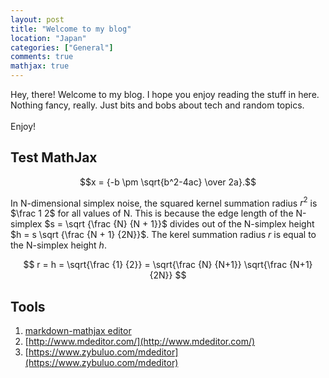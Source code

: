 ```yaml
---
layout: post
title: "Welcome to my blog"
location: "Japan"
categories: ["General"]
comments: true
mathjax: true
---
```


Hey, there! Welcome to my blog. I hope you enjoy reading the stuff in here. Nothing fancy, really. Just bits and bobs about tech and random topics.<br/><br/>
Enjoy!


## Test MathJax

$$x = {-b \pm \sqrt{b^2-4ac} \over 2a}.$$

In N-dimensional simplex noise, the squared kernel summation radius $r^2$ is $\frac 1 2$
for all values of N. This is because the edge length of the N-simplex $s = \sqrt {\frac {N} {N + 1}}$
divides out of the N-simplex height $h = s \sqrt {\frac {N + 1} {2N}}$.
The kerel summation radius $r$ is equal to the N-simplex height $h$.

$$ r = h = \sqrt{\frac {1} {2}} = \sqrt{\frac {N} {N+1}} \sqrt{\frac {N+1} {2N}} $$


## Tools
1. [markdown-mathjax editor](https://kerzol.github.io/markdown-mathjax/editor.html)
2. [http://www.mdeditor.com/](http://www.mdeditor.com/)
3. [https://www.zybuluo.com/mdeditor](https://www.zybuluo.com/mdeditor)

